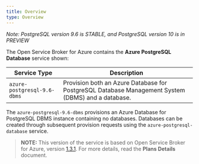 ```yaml
---
title: Overview
type: Overview
---
```


*Note: PostgreSQL version 9.6 is STABLE, and PostgreSQL version 10 is in PREVIEW*

The Open Service Broker for Azure contains the **Azure PostgreSQL Database** service shown:

| Service Type                  | Description                                                  |
| ----------------------------- | ------------------------------------------------------------ |
| `azure-postgresql-9.6-dbms`          | Provision both an Azure Database for PostgreSQL Database Management System (DBMS) and a database. |

The `azure-postgresql-9.6-dbms` provisions an Azure Database for PostgreSQL DBMS instance containing no databases. Databases can be created through subsequent provision requests using the `azure-postgresql-database` service.

>**NOTE:** This version of the service is based on Open Service Broker for Azure, version [1.3.1](https://github.com/Azure/open-service-broker-azure/releases).
For more details, read the **Plans Details** document.
